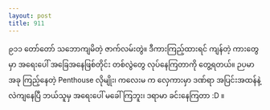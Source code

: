 ```yaml
---
layout: post
title: 911
---
```

၉၁၁ တော်တော် သဘောကျမိတဲ့ ဇာက်လမ်းတွဲ။ ဒီကားကြည့်ထားရင် ကျန်တဲ့ ကားတွေမှာ အရေးပေါ် အခြေအနေဖြစ်တိုင်း တစ်လွဲတွေ လုပ်နေကြတာကို တွေ့ရတယ်။ ဉပမာ အခု ကြည့်နေတဲ့ Penthouse လိုမျိုး၊ ကလေးမ က လှေကားမှာ ဒဏ်ရာ အပြင်းအထန်နဲ့ လဲကျနေပြီ ဘယ်သူမှ အရေးပေါ် မခေါ်ကြဘူး၊ ဒရာမာ ခင်းနေကြတာ :D ။
